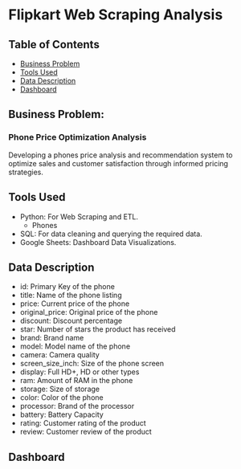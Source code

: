 # Flipkart Web Scraping Analysis

## Table of Contents
* [Business Problem](#business-problem)
* [Tools Used](#tools-used)
* [Data Description](#data-description)
* [Dashboard](#dashboard)

## Business Problem: 
### Phone Price Optimization Analysis

Developing a phones price analysis and recommendation system to optimize sales and customer satisfaction through informed pricing strategies.

## Tools Used
- Python: For Web Scraping and ETL.
  - Phones 
- SQL: For data cleaning and querying the required data.
- Google Sheets: Dashboard Data Visualizations.

## Data Description
- id: Primary Key of the phone
- title: Name of the phone listing
- price: Current price of the phone
- original_price: Original price of the phone
- discount: Discount percentage
- star: Number of stars the product has received
- brand: Brand name
- model: Model name of the phone
- camera: Camera quality
- screen_size_inch: Size of the phone screen
- display: Full HD+, HD or other types
- ram: Amount of RAM in the phone
- storage: Size of storage
- color: Color of the phone
- processor: Brand of the processor
- battery: Battery Capacity
- rating: Customer rating of the product
- review: Customer review of the product

## Dashboard
